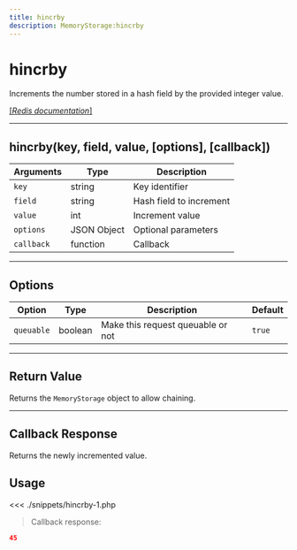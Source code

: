 ```yaml
---
title: hincrby
description: MemoryStorage:hincrby
---
```


# hincrby

Increments the number stored in a hash field by the provided integer value.

[[_Redis documentation_]](https://redis.io/commands/hincrby)

---

## hincrby(key, field, value, [options], [callback])

| Arguments  | Type        | Description             |
| ---------- | ----------- | ----------------------- |
| `key`      | string      | Key identifier          |
| `field`    | string      | Hash field to increment |
| `value`    | int         | Increment value         |
| `options`  | JSON Object | Optional parameters     |
| `callback` | function    | Callback                |

---

## Options

| Option     | Type    | Description                       | Default |
| ---------- | ------- | --------------------------------- | ------- |
| `queuable` | boolean | Make this request queuable or not | `true`  |

---

## Return Value

Returns the `MemoryStorage` object to allow chaining.

---

## Callback Response

Returns the newly incremented value.

## Usage

<<< ./snippets/hincrby-1.php

> Callback response:

```json
45
```
